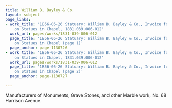 ```yaml
---
title: William B. Bayley & Co.
layout: subject
page_links:
- work_title: '1856-05-26 Statuary: William B. Bayley & Co., Invoice for Cutting names
    on Statues in Chapel, 1831.039.006-012'
  work_url: pages/works/1831-039-006-012
  page_title: '1856-05-26 Statuary: William B. Bayley & Co., Invoice for Cutting names
    on Statues in Chapel (page 1)'
  page_anchor: page-1130726
- work_title: '1856-05-26 Statuary: William B. Bayley & Co., Invoice for Cutting names
    on Statues in Chapel, 1831.039.006-012'
  work_url: pages/works/1831-039-006-012
  page_title: '1856-05-26 Statuary: William B. Bayley & Co., Invoice for Cutting names
    on Statues in Chapel (page 2)'
  page_anchor: page-1130727

---
```

<p>Manufacturers of Monuments, Grave Stones, and other Marble work, No. 68 Harrison Avenue.</p>